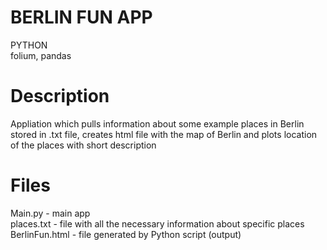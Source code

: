 # BERLIN FUN APP

PYTHON <br >
folium, pandas

# Description

Appliation which pulls information about some example places in Berlin stored in .txt file, creates html file with the map of Berlin and plots location of the places with short description

# Files

Main.py - main app <br >
places.txt - file with all the necessary information about specific places <br >
BerlinFun.html - file generated by Python script (output) <br >
